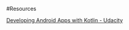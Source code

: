 #Resources

[Developing Android Apps with Kotlin - Udacity](https://classroom.udacity.com/courses/ud9012)
